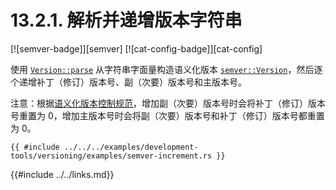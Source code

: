 # 13.2.1. 解析并递增版本字符串

[![semver-badge]][semver] [![cat-config-badge]][cat-config]

使用 [`Version::parse`] 从字符串字面量构造语义化版本 [`semver::Version`]，然后逐个递增补丁（修订）版本号、副（次要）版本号和主版本号。

注意：根据[语义化版本控制规范][Semantic Versioning Specification]，增加副（次要）版本号时会将补丁（修订）版本号重置为 0，增加主版本号时会将副（次要）版本号和补丁（修订）版本号都重置为 0。

```rust,edition2018
{{ #include ../../../examples/development-tools/versioning/examples/semver-increment.rs }}
```

[`semver::Version`]: https://docs.rs/semver/*/semver/struct.Version.html
[`Version::parse`]: https://docs.rs/semver/*/semver/struct.Version.html#method.parse
[Semantic Versioning Specification]: http://semver.org/

{{#include ../../links.md}}
